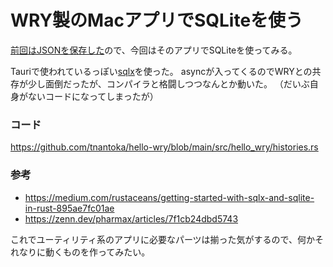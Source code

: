 # WRY製のMacアプリでSQLiteを使う

[前回はJSONを保存した](/posts/2024-09-05-dirs)ので、今回はそのアプリでSQLiteを使ってみる。

Tauriで使われているっぽい[sqlx](https://crates.io/crates/sqlx)を使った。
asyncが入ってくるのでWRYとの共存が少し面倒だったが、コンパイラと格闘しつつなんとか動いた。
（だいぶ自身がないコードになってしまったが）

### コード

<https://github.com/tnantoka/hello-wry/blob/main/src/hello_wry/histories.rs>


### 参考

- <https://medium.com/rustaceans/getting-started-with-sqlx-and-sqlite-in-rust-895ae7fc01ae>
- <https://zenn.dev/pharmax/articles/7f1cb24dbd5743>

これでユーティリティ系のアプリに必要なパーツは揃った気がするので、何かそれなりに動くものを作ってみたい。
